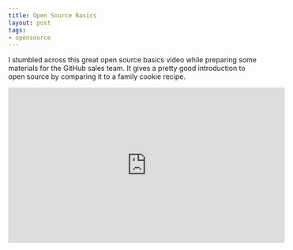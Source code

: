 ```yaml
---
title: Open Source Basics
layout: post
tags:
- opensource
---
```


I stumbled across this great open source basics video while preparing some materials for the GitHub sales team. It gives a pretty good introduction to open source by comparing it to a family cookie recipe.

<iframe width="560" height="315" src="https://www.youtube.com/embed/Tyd0FO0tko8" frameborder="0" allowfullscreen></iframe>
